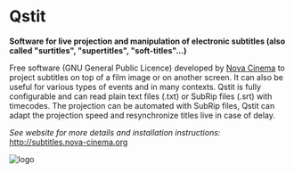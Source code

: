 Qstit
=====

**Software for live projection and manipulation of electronic subtitles (also called "surtitles", "supertitles", "soft-titles"...)**

Free software (GNU General Public Licence) developed by [Nova Cinema](http://www.nova-cinema.org) to project subtitles on top of a film image or on another screen. It can also be useful for various types of events and in many contexts.
Qstit is fully configurable and can read plain text files (.txt) or SubRip files (.srt) with timecodes.
The projection can be automated with SubRip files, Qstit can adapt the projection speed and resynchronize titles live in case of delay.

*See website for more details and installation instructions:*
http://subtitles.nova-cinema.org

 <img src="http://subtitles.nova-cinema.org/images/logo.png" alt="logo"> 

